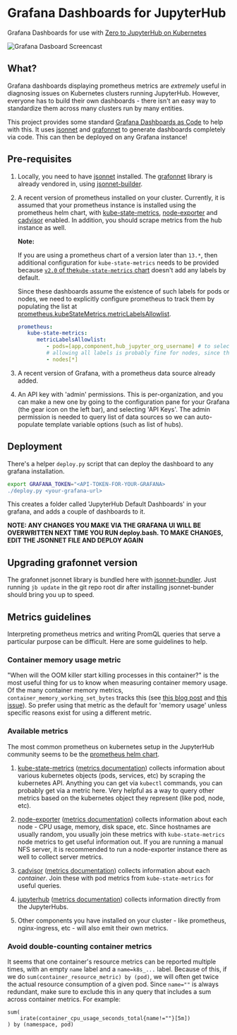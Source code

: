 # Grafana Dashboards for JupyterHub

Grafana Dashboards for use with [Zero to JupyterHub on Kubernetes](http://z2jh.jupyter.org/)

![Grafana Dasboard Screencast](demo.gif)

## What?

Grafana dashboards displaying prometheus metrics are *extremely* useful in diagnosing
issues on Kubernetes clusters running JupyterHub. However, everyone has to build their
own dashboards - there isn't an easy way to standardize them across many clusters run
by many entities.

This project provides some standard [Grafana Dashboards as Code](https://grafana.com/blog/2020/02/26/how-to-configure-grafana-as-code/)
to help with this. It uses [jsonnet](https://jsonnet.org/) and
[grafonnet](https://github.com/grafana/grafonnet-lib) to generate dashboards completely
via code. This can then be deployed on any Grafana instance!

## Pre-requisites

1. Locally, you need to have
   [jsonnet](https://github.com/google/jsonnet#packages) installed.  The
   [grafonnet](https://grafana.github.io/grafonnet-lib/) library is already
   vendored in, using
   [jsonnet-builder](https://github.com/jsonnet-bundler/jsonnet-bundler).

2. A recent version of prometheus installed on your cluster. Currently, it is assumed that your prometheus instance
   is installed using the prometheus helm chart, with [kube-state-metrics](https://github.com/kubernetes/kube-state-metrics),
   [node-exporter](https://github.com/prometheus/node_exporter) and [cadvisor](https://github.com/google/cadvisor)
   enabled. In addition, you should scrape metrics from the hub instance as well.

   **Note:**

   If you are using a prometheus chart of a version later than `13.*`, then additional configuration for `kube-state-metrics` needs to be provided because [`v2.0` of the`kube-state-metrics` chart](https://kubernetes.io/blog/2021/04/13/kube-state-metrics-v-2-0/) doesn't add any labels by default.

   Since these dashboards assume the existence of such labels for pods or nodes, we need to explicitly configure prometheus to track them by populating the list at [prometheus.kubeStateMetrics.metricLabelsAllowlist](https://github.com/prometheus-community/helm-charts/blob/47d3b08e980cd0862e28f7d7f49c07dd7b9b7091/charts/kube-state-metrics/values.yaml#L152).

   ```yaml
   prometheus:
      kube-state-metrics:
         metricLabelsAllowlist:
            - pods=[app,component,hub_jupyter_org_username] # to select jupyterhub component pods and get usernames
            # allowing all labels is probably fine for nodes, since they don't churn much, unlike pods
            - nodes[*]
   ```

3. A recent version of Grafana, with a prometheus data source already added.

4. An API key with 'admin' permissions. This is per-organization, and you can make a new one
   by going to the configuration pane for your Grafana (the gear icon on the left bar), and
   selecting 'API Keys'. The admin permission is needed to query list of data sources so we
   can auto-populate template variable options (such as list of hubs).

## Deployment

There's a helper `deploy.py` script that can deploy the dashboard to any grafana installation.

```bash
export GRAFANA_TOKEN="<API-TOKEN-FOR-YOUR-GRAFANA>
./deploy.py <your-grafana-url>
```

This creates a folder called 'JupyterHub Default Dashboards' in your grafana, and adds
a couple of dashboards to it.

**NOTE: ANY CHANGES YOU MAKE VIA THE GRAFANA UI WILL BE OVERWRITTEN NEXT TIME YOU RUN deploy.bash.
TO MAKE CHANGES, EDIT THE JSONNET FILE AND DEPLOY AGAIN**

## Upgrading grafonnet version

The grafonnet jsonnet library is bundled here with [jsonnet-bundler](https://github.com/jsonnet-bundler/jsonnet-bundler).
Just running `jb update` in the git repo root dir after installing jsonnet-bunder should bring
you up to speed.

## Metrics guidelines

Interpreting prometheus metrics and writing PromQL queries that serve a particular
purpose can be difficult. Here are some guidelines to help.

### Container memory usage metric

"When will the OOM killer start killing processes in this container?" is the most useful
thing for us to know when measuring container memory usage. Of the many container memory
metrics, `container_memory_working_set_bytes` tracks this (see [this blog post](https://faun.pub/how-much-is-too-much-the-linux-oomkiller-and-used-memory-d32186f29c9d)
and [this issue](https://github.com/jupyterhub/grafana-dashboards/issues/13)).
So prefer using that metric as the default for 'memory usage' unless specific reasons
exist for using a different metric.

### Available metrics

The most common prometheus on kubernetes setup in the JupyterHub community seems
to be the [prometheus helm chart](https://github.com/prometheus-community/helm-charts/tree/main/charts/prometheus).


1. [kube-state-metrics](https://github.com/kubernetes/kube-state-metrics)
   ([metrics documentation](https://github.com/kubernetes/kube-state-metrics/tree/master/docs))
   collects information about various kubernetes objects (pods, services, etc)
   by scraping the kubernetes API. Anything you can get via `kubectl` commands,
   you can probably get via a metric here. Very helpful as a way to query other
   metrics based on the kubernetes object they represent (like pod, node, etc).

2. [node-exporter](https://github.com/prometheus/node_exporter)
   ([metrics documentation](https://github.com/prometheus/node_exporter#enabled-by-default))
   collects information about each node - CPU usage, memory, disk space, etc. Since hostnames
   are usually random, you usually join these metrics with `kube-state-metrics` node
   metrics to get useful information out. If you are running a manual NFS server,
   it is recommended to run a node-exporter instance there as well to collect server
   metrics.

3. [cadvisor](https://github.com/google/cadvisor)
   ([metrics documentation](https://github.com/google/cadvisor/blob/master/docs/storage/prometheus.md))
   collects information about each *container*. Join these with pod metrics from
   `kube-state-metrics` for useful queries.

4. [jupyterhub](https://jupyterhub.readthedocs.io/en/latest/)
   ([metrics documentation](https://jupyterhub.readthedocs.io/en/latest/reference/metrics.html))
   collects information directly from the JupyterHubs.

5. Other components you have installed on your cluster - like prometheus,
   nginx-ingress, etc - will also emit their own metrics.

### Avoid double-counting container metrics

It seems that one container's resource metrics can be reported multiple times,
with an empty `name` label and a `name=k8s_...` label.
Because of this, if we do `sum(container_resource_metric) by (pod)`,
we will often get twice the actual resource consumption of a given pod.
Since `name=""` is always redundant, make sure to exclude this in any query
that includes a sum across container metrics.
For example:

```promql
sum(
    irate(container_cpu_usage_seconds_total{name!=""}[5m])
) by (namespace, pod)
```
